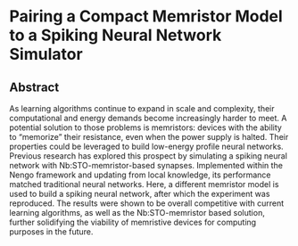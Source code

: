 # Pairing a Compact Memristor Model to a Spiking Neural Network Simulator
## Abstract
As learning algorithms continue to expand in scale and complexity, their computational and energy demands become increasingly harder to meet. A potential solution to those problems is memristors: devices with the ability to “memorize” their resistance, even when the power supply is halted. Their properties could be leveraged to build low-energy profile neural networks. Previous research has explored this prospect by simulating a spiking neural network with Nb:STO-memristor-based synapses. Implemented within the Nengo framework and updating from local knowledge, its performance matched traditional neural networks. Here, a different memristor model is used to build a spiking neural network, after which the experiment was reproduced. The results were shown to be overall competitive with current learning algorithms, as well as the Nb:STO-memristor based solution, further solidifying the viability of memristive devices for computing purposes in the future.
